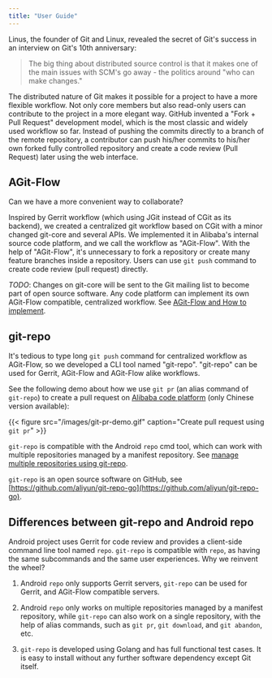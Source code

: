 ```yaml
---
title: "User Guide"
---
```


Linus, the founder of Git and Linux, revealed the secret of Git's success in an interview on Git's 10th anniversary:

> The big thing about distributed source control is that it makes one of the main issues with SCM's go away - the politics around "who can make changes."

The distributed nature of Git makes it possible for a project to have a more flexible workflow. Not only core members but also read-only users can contribute to the project in a more elegant way. GitHub invented a "Fork + Pull Request" development model, which is the most classic and widely used workflow so far. Instead of pushing the commits directly to a branch of the remote repository, a contributor can push his/her commits to his/her own forked fully controlled repository and create a code review (Pull Request) later using the web interface.

## AGit-Flow

Can we have a more convenient way to collaborate?

Inspired by Gerrit workflow (which using JGit instead of CGit as its backend), we created a centralized git workflow based on CGit with a minor changed git-core and several APIs. We implemented it in Alibaba's internal source code platform, and we call the workflow as "AGit-Flow". With the help of "AGit-Flow", it's unnecessary to fork a repository or create many feature branches inside a repository. Users can use `git push` command to create code review (pull request) directly.

*TODO*: Changes on git-core will be sent to the Git mailing list to become part of open source software. Any code platform can implement its own AGit-Flow compatible, centralized workflow. See [AGit-Flow and How to implement](../2020/03/agit-flow-implementation).

## git-repo

It's tedious to type long `git push` command for centralized workflow as AGit-Flow, so we developed a CLI tool named "git-repo". "git-repo" can be used for Gerrit, AGit-Flow and AGit-Flow alike workflows.

See the following demo about how we use `git pr` (an alias command of `git-repo`) to create a pull request on [Alibaba code platform](https://codeup.teambition.com) (only Chinese version available):

{{< figure src="/images/git-pr-demo.gif" caption="Create pull request using `git pr`" >}}

`git-repo` is compatible with the Android `repo` cmd tool, which can work with multiple repositories managed by a manifest repository. See [manage multiple repositories using git-repo](multi-repos/overview/).

`git-repo` is an open source software on GitHub, see [https://github.com/aliyun/git-repo-go](https://github.com/aliyun/git-repo-go).

## Differences between git-repo and Android repo

Android project uses Gerrit for code review and provides a client-side command line tool named `repo`. `git-repo` is compatible with `repo`, as having the same subcommands and the same user experiences. Why we reinvent the wheel?

1. Android `repo` only supports Gerrit servers, `git-repo` can be used for Gerrit, and AGit-Flow compatible servers.

2. Android `repo` only works on multiple repositories managed by a manifest repository, while `git-repo` can also work on a single repository, with the help of alias commands, such as `git pr`, `git download`, and `git abandon`, etc.

3. `git-repo` is developed using Golang and has full functional test cases. It is easy to install without any further software dependency except Git itself.
